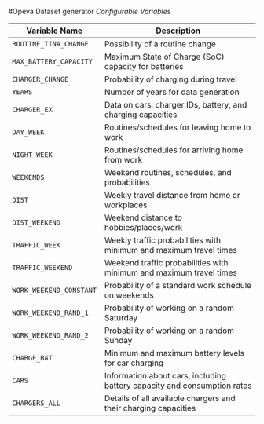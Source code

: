 #Opeva Dataset generator
*Configurable Variables*

| Variable Name              | Description                                                                                     |
|----------------------------|-------------------------------------------------------------------------------------------------|
| `ROUTINE_TINA_CHANGE`      | Possibility of a routine change                                                                 |
| `MAX_BATTERY_CAPACITY`     | Maximum State of Charge (SoC) capacity for batteries                                            |
| `CHARGER_CHANGE`           | Probability of charging during travel                                                           |
| `YEARS`                    | Number of years for data generation                                                             |
| `CHARGER_EX`               | Data on cars, charger IDs, battery, and charging capacities                                     |
| `DAY_WEEK`                 | Routines/schedules for leaving home to work                                                     |
| `NIGHT_WEEK`               | Routines/schedules for arriving home from work                                                  |
| `WEEKENDS`                 | Weekend routines, schedules, and probabilities                                                  |
| `DIST`                     | Weekly travel distance from home or workplaces                                                 |
| `DIST_WEEKEND`             | Weekend distance to hobbies/places/work                                                        |
| `TRAFFIC_WEEK`             | Weekly traffic probabilities with minimum and maximum travel times                             |
| `TRAFFIC_WEEKEND`          | Weekend traffic probabilities with minimum and maximum travel times                            |
| `WORK_WEEKEND_CONSTANT`    | Probability of a standard work schedule on weekends                                            |
| `WORK_WEEKEND_RAND_1`      | Probability of working on a random Saturday                                                    |
| `WORK_WEEKEND_RAND_2`      | Probability of working on a random Sunday                                                      |
| `CHARGE_BAT`               | Minimum and maximum battery levels for car charging                                            |
| `CARS`                     | Information about cars, including battery capacity and consumption rates                       |
| `CHARGERS_ALL`             | Details of all available chargers and their charging capacities
